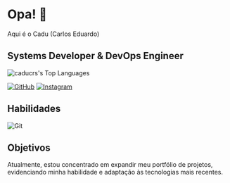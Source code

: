 # Opa! 👋
Aqui é o Cadu (Carlos Eduardo) 

<h2>Systems Developer & DevOps Engineer </h2>



![caducrs's Top Languages](https://github-readme-stats.vercel.app/api/top-langs/?username=caducrs&theme=midnight-purple&show_icons=true&hide_border=true&layout=compact)


[![GitHub](https://img.shields.io/badge/GitHub-8633ff?style=for-the-badge&logo=github&logoColor=white)](https://github.com/caducrs) [![Instagram](https://img.shields.io/badge/-Instagram-%238633ff?style=for-the-badge&logo=instagram&logoColor=white)](https://www.instagram.com/caduwzy/)

## Habilidades


![Git](https://img.shields.io/badge/GIT-%238633ff?style=for-the-badge&logo=git&logoColor=white)


## Objetivos
Atualmente, estou concentrado em expandir meu portfólio de projetos, evidenciando minha habilidade e adaptação às tecnologias mais recentes.
